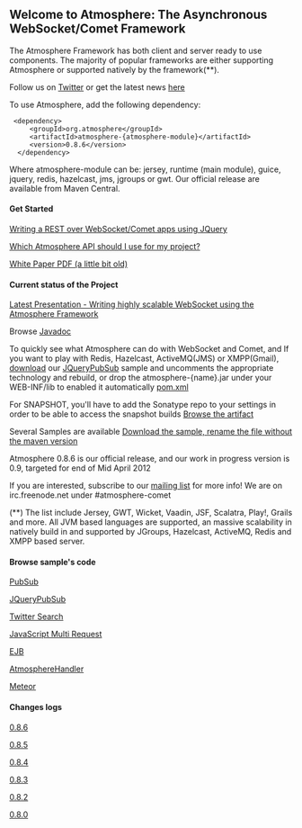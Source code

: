 ## Welcome to Atmosphere: The Asynchronous WebSocket/Comet Framework
The Atmosphere Framework has both client and server ready to use components. The majority of popular frameworks are either supporting Atmosphere or supported natively by the framework(**).

   Follow us on [Twitter](http://www.twitter.com/atmo_framework) or get the latest news [here](http://jfarcand.wordpress.com)

To use Atmosphere, add the following dependency:

     <dependency>
         <groupId>org.atmosphere</groupId>
         <artifactId>atmosphere-{atmosphere-module}</artifactId>
         <version>0.8.6</version>
      </dependency>
Where atmosphere-module can be: jersey, runtime (main module), guice, jquery, redis, hazelcast, jms, jgroups or gwt. Our official release are available from Maven Central.

#### Get Started

   [Writing a REST over WebSocket/Comet apps using JQuery](http://jfarcand.wordpress.com/2010/06/15/using-atmospheres-jquery-plug-in-to-build-applicationsupporting-both-websocket-and-comet/)

   [Which Atmosphere API should I use for my project?](http://jfarcand.wordpress.com/2011/11/07/hitchiker-guide-to-the-atmosphere-framework-using-websocket-long-polling-and-http-streaming/)

   [White Paper PDF (a little bit old)](https://github.com/Atmosphere/atmosphere/blob/master/docs/atmosphere_whitepaper.pdf)

#### Current status of the Project

[Latest Presentation - Writing highly scalable WebSocket using the Atmosphere Framework](http://www.slideshare.net/jfarcand/writing-highly-scalable-websocket-using-the-atmosphere-framework)

Browse [Javadoc](http://atmosphere.github.com/atmosphere/apidocs/)

To quickly see what Atmosphere can do with WebSocket and Comet, and If you want to play with Redis, Hazelcast, ActiveMQ(JMS) or XMPP(Gmail), [download](https://oss.sonatype.org/content/repositories/releases/org/atmosphere/samples/atmosphere-jquery-pubsub/0.8.6/atmosphere-jquery-pubsub-0.8.6.war) our [JQueryPubSub](https://github.com/Atmosphere/atmosphere/blob/master/samples/jquery-pubsub/src/main/java/org/atmosphere/samples/pubsub/JQueryPubSub.java#L51) sample and uncomments the appropriate technology and rebuild, or drop the atmosphere-{name}.jar under your WEB-INF/lib to enabled it automatically [pom.xml](https://github.com/Atmosphere/atmosphere/blob/master/samples/jquery-pubsub/pom.xml#L2)


For SNAPSHOT, you'll have to add the Sonatype repo to your settings in order to be able to access the snapshot builds [Browse the artifact](https://oss.sonatype.org/content/repositories/releases/org/atmosphere/)

Several Samples are available [Download the sample, rename the file without the maven version](https://oss.sonatype.org/content/repositories/snapshots/org/atmosphere/samples/)

Atmosphere 0.8.6 is our official release, and our work in progress version is 0.9, targeted for end of Mid April 2012

If you are interested, subscribe to our [mailing list](http://groups.google.com/group/atmosphere-framework) for more info!  We are on irc.freenode.net under #atmosphere-comet

(**) The list include Jersey, GWT, Wicket, Vaadin, JSF, Scalatra, Play!, Grails and more. All JVM based languages are supported, an massive scalability in natively build in and supported by JGroups, Hazelcast, ActiveMQ, Redis and XMPP based server.

#### Browse sample's code

[PubSub](https://github.com/Atmosphere/atmosphere/blob/master/samples/pubsub/src/main/java/org/atmosphere/samples/pubsub/PubSub.java#L76)

[JQueryPubSub](https://github.com/Atmosphere/atmosphere/blob/master/samples/jquery-pubsub/src/main/java/org/atmosphere/samples/pubsub/JQueryPubSub.java#L30)

[Twitter Search](https://github.com/Atmosphere/atmosphere/blob/master/samples/twitter-live-feed/src/main/java/org/atmosphere/samples/twitter/TwitterFeed.java#L41)

[JavaScript Multi Request](https://github.com/Atmosphere/atmosphere/blob/master/samples/jquery-multirequest/src/main/webapp/js/main.js#L5)

[EJB](https://github.com/Atmosphere/atmosphere/blob/master/samples/atmosphere-ee6/src/main/java/org/jersey/devoxx/samples/ee6/atmosphere/TimerResource.java#L76)

[AtmosphereHandler](https://github.com/Atmosphere/atmosphere/blob/master/samples/jquery-atmospherehandler-pubsub/src/main/java/org/atmosphere/samples/pubsub/AtmosphereHandlerPubSub.java#L30)

[Meteor](https://github.com/Atmosphere/atmosphere/blob/master/samples/jquery-meteor-pubsub/src/main/java/org/atmosphere/samples/pubsub/MeteorPubSub.java#L30)


#### Changes logs
[0.8.6](http://is.gd/Pi4ZPo)

[0.8.5](http://is.gd/yVgcaj)

[0.8.4](http://is.gd/Pi4ZPo)

[0.8.3](http://is.gd/znZBKZ)

[0.8.2](http://is.gd/9BesxI)

[0.8.0](https://github.com/Atmosphere/atmosphere/blob/master/CHANGELOGS.txt#L1)